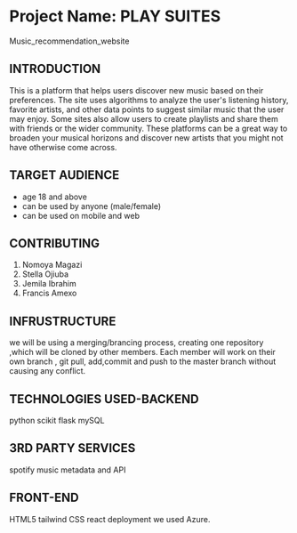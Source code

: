 # Project Name: PLAY SUITES
Music_recommendation_website
## INTRODUCTION
This is a platform that helps users   discover new music based on their preferences. The site uses algorithms to analyze the user's listening history, favorite artists, and other data points to suggest similar music that the user may enjoy. Some sites also allow users to create playlists and share them with friends or the wider community. These platforms can be a great way to broaden your musical horizons and discover new artists that you might not have otherwise come across.

## TARGET AUDIENCE
 * age 18 and above
 * can be used by anyone (male/female)
 * can be used on mobile and web
## CONTRIBUTING
1. Nomoya Magazi
2. Stella Ojiuba
3. Jemila Ibrahim
4. Francis Amexo

## INFRUSTRUCTURE
 we will be using a merging/brancing process, creating one repository ,which will be cloned by other members. Each member will work on their own branch , git pull, add,commit and push to the master branch without causing any conflict.
## TECHNOLOGIES USED-BACKEND
 python
 scikit
 flask
 mySQL
## 3RD PARTY SERVICES
spotify music metadata and API
## FRONT-END
 HTML5
 tailwind CSS
 react
deployment we used Azure.

